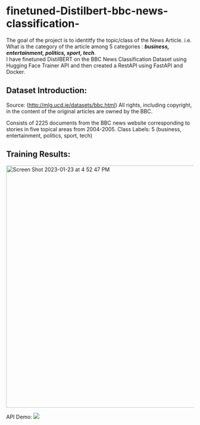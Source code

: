 # finetuned-Distilbert-bbc-news-classification-

The goal of the project is to identitfy the topic/class of the News Article. i.e. What is the category of the article among 5 categories : ***business, entertainment, politics, sport, tech***. </br>
I have finetuned DistilBERT on the BBC News Classification Dataset using Hugging Face Trainer API and then created a RestAPI using FastAPI and Docker.

## Dataset Introduction: 

Source: (http://mlg.ucd.ie/datasets/bbc.html)
All rights, including copyright, in the content of the original articles are owned by the BBC.</br>

Consists of 2225 documents from the BBC news website corresponding to stories in five topical areas from 2004-2005.
Class Labels: 5 (business, entertainment, politics, sport, tech)


## Training Results:
<img width="650" alt="Screen Shot 2023-01-23 at 4 52 47 PM" src="https://user-images.githubusercontent.com/63723023/214170795-e32bae52-bb69-4f80-814a-25169d8cf126.png">

API Demo:
![](distilbert_api-demo.gif)






